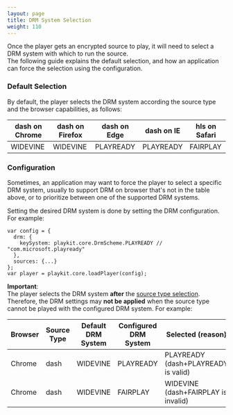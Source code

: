 ```yaml
---
layout: page
title: DRM System Selection
weight: 110
---
```


Once the player gets an encrypted source to play, it will need to select a DRM system with which to run the source.  
The following guide explains the default selection, and how an application can force the selection using the configuration.

### Default Selection

By default, the player selects the DRM system according the source type and the browser capabilities, as follows:

| dash on Chrome | dash on Firefox | dash on Edge | dash on IE | hls on Safari |
| -------------- | --------------- | ------------ | ---------- | ------------- |
| WIDEVINE       | WIDEVINE        | PLAYREADY    | PLAYREADY  | FAIRPLAY      |

### Configuration

Sometimes, an application may want to force the player to select a specific DRM system, usually to support DRM on browser that's not in the table above, or to prioritize between one of the supported DRM systems.

Setting the desired DRM system is done by setting the DRM configuration. For example:

```ecmascript 6
var config = {
  drm: {
    keySystem: playkit.core.DrmScheme.PLAYREADY // "com.microsoft.playready"
  },
  sources: {...}
};
var player = playkit.core.loadPlayer(config);
```

**Important**:  
The player selects the DRM system **after** the [source type selection](./source-selection-logic.md).  
Therefore, the DRM settings may **not be applied** when the source type cannot be played with the configured DRM system. For example:

| Browser | Source Type | Default DRM System | Configured DRM System | Selected (reason)                   |
| ------- | ----------- | ------------------ | --------------------- | ----------------------------------- |
| Chrome  | dash        | WIDEVINE           | PLAYREADY             | PLAYREADY (dash+PLAYREADY is valid) |
| Chrome  | dash        | WIDEVINE           | FAIRPLAY              | WIDEVINE (dash+FAIRPLAY is invalid) |
